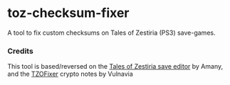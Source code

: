 # toz-checksum-fixer

A tool to fix custom checksums on Tales of Zestiria (PS3) save-games.

### Credits

This tool is based/reversed on the [Tales of Zestiria save editor](http://www.360haven.com/forums/showthread.php/45285-PC-Tales-of-Zestiria-save-editor-1-3-2-0) by Amany,
and the [TZOFixer](http://www.360haven.com/forums/showthread.php/45257-PC-Tales-of-Zestiria-Savegame-Hash-Fixer-v1-0) crypto notes by Vulnavia
